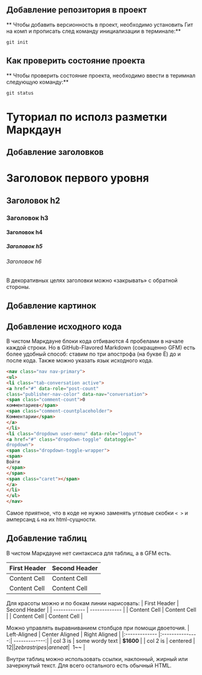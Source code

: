 ## Добавление репозитория в проект

** Чтобы добавить версионность в проект, необходимо установить Гит на комп и прописать след команду инициализации в терминале:**
```
git init
```

## Как проверить состояние проекта

** Чтобы проверить состояние проекта, необходимо ввести в теримнал следующую команду:**
```fix
git status
```

# Туториал по исполз разметки Маркдаун

## Добавление заголовков

# Заголовок первого уровня #

## Заголовок h2

### Заголовок h3

#### Заголовок h4

##### Заголовок h5
###### Заголовок h6

В декоративных целях заголовки можно «закрывать» с
обратной стороны.

## Добавление картинок





## Добавление исходного кода

В чистом Маркдауне блоки кода отбиваются 4 пробелами в
начале каждой строки.
Но в GitHub-Flavored Markdown (сокращенно GFM) есть
более удобный способ: ставим по три апострофа (на букве
Ё) до и после кода. Также можно указать язык исходного
кода.
```html
<nav class="nav nav-primary">
<ul>
<li class="tab-conversation active">
<a href="#" data-role="post-count"
class="publisher-nav-color" data-nav="conversation">
<span class="comment-count">0
комментариев</span>
<span class="comment-countplaceholder">
Комментарии</span>
</a>
</li>
<li class="dropdown user-menu" data-role="logout">
<a href="#" class="dropdown-toggle" datatoggle="
dropdown">
<span class="dropdown-toggle-wrapper">
<span>
Войти
</span>
</span>
<span class="caret"></span>
</a>
</li>
</ul>
</nav>
```
Самое приятное, что в коде не нужно заменять угловые
скобки `< >` и амперсанд `&` на их html-сущности.

## Добавление таблиц
В чистом Маркдауне нет синтаксиса для таблиц, а в GFM
есть.

First Header | Second Header
------------- | -------------
Content Cell | Content Cell
Content Cell | Content Cell

Для красоты можно и по бокам линии нарисовать:
| First Header | Second Header |
| ------------- | ------------- |
| Content Cell | Content Cell |
| Content Cell | Content Cell |

Можно управлять выравниванием столбцов при помощи
двоеточия.
| Left-Aligned | Center Aligned | Right Aligned |
|:------------- |:---------------:| -------------:|
| col 3 is | some wordy text | **$1600** |
| col 2 is | centered | $12 |
| zebra stripes | are neat | ~~$1~~ |

Внутри таблиц можно использовать ссылки, наклонный,
жирный или зачеркнутый текст.
Для всего остального есть обычный HTML.

## 





##
